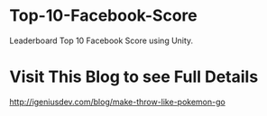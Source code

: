 # Top-10-Facebook-Score
Leaderboard Top 10 Facebook Score using Unity.

#  Visit This Blog to see Full Details

http://igeniusdev.com/blog/make-throw-like-pokemon-go
